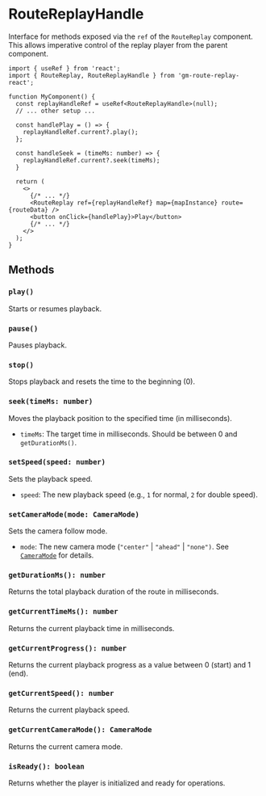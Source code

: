# RouteReplayHandle

Interface for methods exposed via the `ref` of the `RouteReplay` component.
This allows imperative control of the replay player from the parent component.

```tsx
import { useRef } from 'react';
import { RouteReplay, RouteReplayHandle } from 'gm-route-replay-react';

function MyComponent() {
  const replayHandleRef = useRef<RouteReplayHandle>(null);
  // ... other setup ...

  const handlePlay = () => {
    replayHandleRef.current?.play();
  };

  const handleSeek = (timeMs: number) => {
    replayHandleRef.current?.seek(timeMs);
  }

  return (
    <>
      {/* ... */}
      <RouteReplay ref={replayHandleRef} map={mapInstance} route={routeData} />
      <button onClick={handlePlay}>Play</button>
      {/* ... */}
    </>
  );
}
```

## Methods

### `play()`

Starts or resumes playback.

### `pause()`

Pauses playback.

### `stop()`

Stops playback and resets the time to the beginning (0).

### `seek(timeMs: number)`

Moves the playback position to the specified time (in milliseconds).

- `timeMs`: The target time in milliseconds. Should be between 0 and `getDurationMs()`.

### `setSpeed(speed: number)`

Sets the playback speed.

- `speed`: The new playback speed (e.g., `1` for normal, `2` for double speed).

### `setCameraMode(mode: CameraMode)`

Sets the camera follow mode.

- `mode`: The new camera mode (`"center"` | `"ahead"` | `"none")`.
See [`CameraMode`](../core/cameraMode.md) for details.

### `getDurationMs(): number`

Returns the total playback duration of the route in milliseconds.

### `getCurrentTimeMs(): number`

Returns the current playback time in milliseconds.

### `getCurrentProgress(): number`

Returns the current playback progress as a value between 0 (start) and 1 (end).

### `getCurrentSpeed(): number`

Returns the current playback speed.

### `getCurrentCameraMode(): CameraMode`

Returns the current camera mode.

### `isReady(): boolean`

Returns whether the player is initialized and ready for operations. 